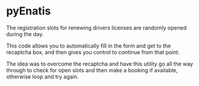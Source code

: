 # pyEnatis
The registration slots for renewing drivers licenses are randomly opened during the day.

This code allows you to automatically fill in the form and get to the recaptcha box, and then gives you control to continue from that point.

The idea was to overcome the recaptcha and have this utility go all the way through to check for open slots and then make a booking if available, otherwise loop and try again.
